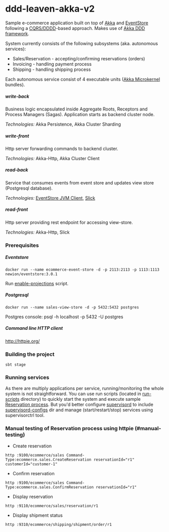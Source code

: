 ddd-leaven-akka-v2
==================
Sample e-commerce application built on top of [Akka](akka.io) and [EventStore](geteventstore.com) following a [CQRS/DDDD](http://abdullin.com/post/dddd-cqrs-and-other-enterprise-development-buzz-words)-based approach. Makes use of [Akka DDD framework](https://github.com/pawelkaczor/akka-ddd). 

System currently consists of the following subsystems (aka. autonomous services):

* Sales/Reservation - accepting/confirming reservations (orders)
* Invoicing - handling payment process
* Shipping - handling shipping process

Each autonomous service consist of 4 executable units ([Akka Microkernel](http://doc.akka.io/docs/akka/snapshot/scala/microkernel.html) bundles).

##### write-back
Business logic encapsulated inside Aggregate Roots, Receptors and Process Managers (Sagas). Application starts as backend cluster node.

*Technologies:* Akka Persistence, Akka Cluster Sharding

##### write-front
Http server forwarding commands to backend cluster. 

*Technologies:* Akka-Http, Akka Cluster Client

##### read-back
Service that consumes events from event store and updates view store (Postgresql database).

*Technologies:* [EventStore JVM Client](https://github.com/EventStore/EventStore.JVM), [Slick](http://slick.typesafe.com/)

##### read-front
Http server providing rest endpoint for accessing view-store. 

*Technologies:* Akka-Http, Slick


### Prerequisites

##### Eventstore

~~~
docker run --name ecommerce-event-store -d -p 2113:2113 -p 1113:1113 newion/eventstore:3.0.1
~~~
Run [enable-projections](https://github.com/pawelkaczor/ddd-leaven-akka-v2/blob/master/enable-projections) script.

##### Postgresql
~~~
docker run --name sales-view-store -d -p 5432:5432 postgres
~~~

Postgres console: psql -h localhost -p 5432 -U postgres


##### Command line HTTP client

http://httpie.org/

### Building the project
~~~
sbt stage
~~~

### Running services
As there are multiply applications per service, running/monitoring the whole system is not straightforward.
You can use run scripts (located in [run-scripts](https://github.com/pawelkaczor/ddd-leaven-akka-v2/blob/master/run-scripts) directory)
to quickly start the system and execute sample [Reservation process](#manual-testing). But you'd better configure [supervisord](http://supervisord.org/)
to include [supervisord-configs](https://github.com/pawelkaczor/ddd-leaven-akka-v2/blob/master/supervisord-configs) dir and
manage (start/restart/stop) services using supervisorctrl tool.

### Manual testing of Reservation process using httpie (#manual-testing)

- Create reservation

~~~
http :9100/ecommerce/sales Command-Type:ecommerce.sales.CreateReservation reservationId="r1" customerId="customer-1"
~~~

- Confirm reservation

~~~
http :9100/ecommerce/sales Command-Type:ecommerce.sales.ConfirmReservation reservationId="r1"
~~~

- Display reservation

~~~
http :9110/ecommerce/sales/reservation/r1
~~~

- Display shipment status

~~~
http :9310/ecommerce/shipping/shipment/order/r1
~~~
